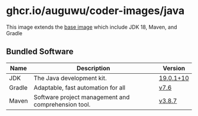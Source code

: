 # ghcr.io/auguwu/coder-images/java
This image extends the [base image](https://github.com/auguwu/coder-images/pkgs/container/coder-images%2Fbase) which include JDK 18, Maven, and Gradle

## Bundled Software
| Name   | Description                                         | Version                      |
| ------ | --------------------------------------------------- | -----------------------------|
| JDK    | The Java development kit.                           | [19.0.1+10][temurin-release] |
| Gradle | Adaptable, fast automation for all                  | [v7.6][gradle-release]       |
| Maven  | Software project management and comprehension tool. | [v3.8.7][maven-release]      |

[temurin-release]: https://github.com/adoptium/temurin19-binaries/releases/tag/jdk-19.0.1%2B10
[gradle-release]:  https://github.com/gradle/gradle/releases/tag/v7.6.0
[maven-release]:   https://github.com/apache/maven/releases/tag/maven-3.8.6
